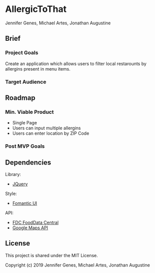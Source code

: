 # AllergicToThat

Jennifer Genes, Michael Artes, Jonathan Augustine

## Brief

### Project Goals

Create an application which allows users to filter local
restarounts by allergins present in menu items.

### Target Audience

## Roadmap

### Min. Viable Product

- Single Page
- Users can input multiple allergins
- Users can enter location by ZIP Code

### Post MVP Goals

## Dependencies

Library:

- [JQuery](https://code.jquery.com/)

Style:

- [Fomantic UI](https://fomantic-ui.com/)

API:

- [FDC FoodData Central](https://fdc.nal.usda.gov/index.html)
- [Google Maps API](https://developers.google.com/maps/documentation)

## License

This project is shared under the MIT License.

Copyright (c) 2019 Jennifer Genes, Michael Artes, Jonathan Augustine
